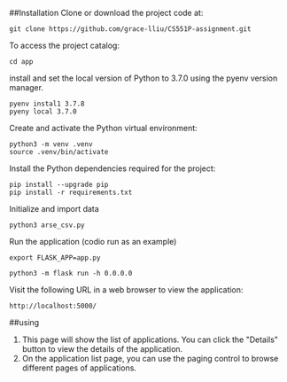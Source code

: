 ##Installation
Clone or download the project code at:
```shell
git clone https://github.com/grace-lliu/CS551P-assignment.git
```
To access the project catalog:
```shell
cd app
```
install and set the local version of Python to 3.7.0 using the pyenv version manager.

``` shell
pyenv instal1 3.7.8
pyeny local 3.7.0
```

Create and activate the Python virtual environment:
```shell
python3 -m venv .venv
source .venv/bin/activate
```
Install the Python dependencies required for the project:
```shell
pip install --upgrade pip
pip install -r requirements.txt
```
Initialize and import data
```shell
python3 arse_csv.py
```
Run the application (codio run as an example)
```shell
export FLASK_APP=app.py

python3 -m flask run -h 0.0.0.0
```


Visit the following URL in a web browser to view the application:
    
    http://localhost:5000/

##using
1. This page will show the list of applications. You can click the "Details" button to view the details of the application.
2. On the application list page, you can use the paging control to browse different pages of applications.
